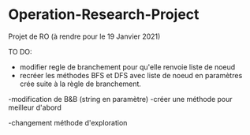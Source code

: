# Operation-Research-Project
Projet de RO (à rendre pour le 19 Janvier 2021)

TO DO:
- modifier regle de branchement pour qu'elle renvoie liste de noeud 
- recréer les méthodes BFS et DFS avec liste de noeud en paramètres crée suite à la règle de branchement.

-modification de B&B (string en paramètre) 
-créer une méthode pour meilleur d'abord 

-changement méthode d'exploration







